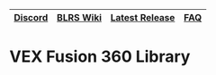 |[Discord](https://discord.gg/BKV3DJm)|[BLRS Wiki](https://wiki.purduesigbots.com/vex-cad/fusion-360)|[Latest Release](https://github.com/VEX-CAD/VEX-CAD-Fusion/releases/latest)|[FAQ](https://github.com/VEX-CAD/VEX-CAD-Fusion/wiki)
|---|---|---|---|

# VEX Fusion 360 Library
